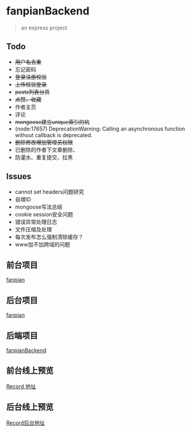# fanpianBackend
> an express project

## Todo

- ~~用户名去重~~
- 忘记密码
- ~~登录注册校验~~
- ~~上传校验登录~~
- ~~posts列表分页~~
- ~~点赞、收藏~~
- 作者主页
- 评论
- ~~mongoose建立unique索引的坑~~
- (node:17657) DeprecationWarning: Calling an asynchronous function without callback is deprecated.
- ~~删除修改增加管理员权限~~
- 已删除的作者下文章删除、
- 防灌水、重复提交、拉黑

## Issues

- cannot set headers问题研究
- 自增ID
- mongoose写法总结
- cookie session安全问题
- 错误异常处理日志
- 文件压缩及处理
- 每次发布怎么强制清除缓存？
- www加不加跨域的问题

## 前台项目
[fanpian](https://github.com/douglasvegas/fanpian)
## 后台项目
[fanpian](https://github.com/douglasvegas/fanpianAdmin)
## 后端项目
[fanpianBackend](https://github.com/douglasvegas/fanpianBackend)
## 前台线上预览
[Record 地址](http://www.douglasvegas.com/)
## 后台线上预览
[Record后台地址](http://admin.douglasvegas.com/)

